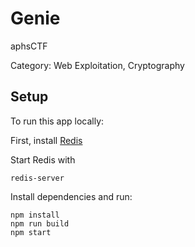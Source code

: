 # Genie

aphsCTF  

Category: Web Exploitation, Cryptography  

## Setup

To run this app locally:

First, install [Redis](https://redis.io/docs/latest/operate/oss_and_stack/install/install-redis/#install-redis)  

Start Redis with  

```
redis-server
```  

Install dependencies and run:

```
npm install
npm run build
npm start
```
